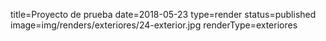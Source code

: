 title=Proyecto de prueba
date=2018-05-23
type=render
status=published
image=img/renders/exteriores/24-exterior.jpg
renderType=exteriores
~~~~~~